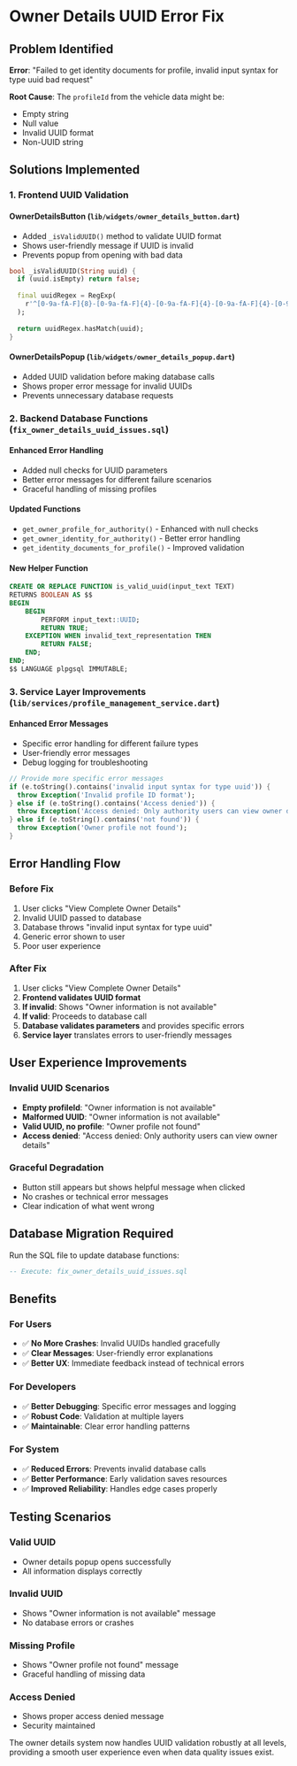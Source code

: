 # Owner Details UUID Error Fix

## Problem Identified
**Error**: "Failed to get identity documents for profile, invalid input syntax for type uuid bad request"

**Root Cause**: The `profileId` from the vehicle data might be:
- Empty string
- Null value  
- Invalid UUID format
- Non-UUID string

## Solutions Implemented

### 1. **Frontend UUID Validation**

#### **OwnerDetailsButton** (`lib/widgets/owner_details_button.dart`)
- Added `_isValidUUID()` method to validate UUID format
- Shows user-friendly message if UUID is invalid
- Prevents popup from opening with bad data

```dart
bool _isValidUUID(String uuid) {
  if (uuid.isEmpty) return false;
  
  final uuidRegex = RegExp(
    r'^[0-9a-fA-F]{8}-[0-9a-fA-F]{4}-[0-9a-fA-F]{4}-[0-9a-fA-F]{4}-[0-9a-fA-F]{12}$'
  );
  
  return uuidRegex.hasMatch(uuid);
}
```

#### **OwnerDetailsPopup** (`lib/widgets/owner_details_popup.dart`)
- Added UUID validation before making database calls
- Shows proper error message for invalid UUIDs
- Prevents unnecessary database requests

### 2. **Backend Database Functions** (`fix_owner_details_uuid_issues.sql`)

#### **Enhanced Error Handling**
- Added null checks for UUID parameters
- Better error messages for different failure scenarios
- Graceful handling of missing profiles

#### **Updated Functions**
- `get_owner_profile_for_authority()` - Enhanced with null checks
- `get_owner_identity_for_authority()` - Better error handling
- `get_identity_documents_for_profile()` - Improved validation

#### **New Helper Function**
```sql
CREATE OR REPLACE FUNCTION is_valid_uuid(input_text TEXT) 
RETURNS BOOLEAN AS $$
BEGIN
    BEGIN
        PERFORM input_text::UUID;
        RETURN TRUE;
    EXCEPTION WHEN invalid_text_representation THEN
        RETURN FALSE;
    END;
END;
$$ LANGUAGE plpgsql IMMUTABLE;
```

### 3. **Service Layer Improvements** (`lib/services/profile_management_service.dart`)

#### **Enhanced Error Messages**
- Specific error handling for different failure types
- User-friendly error messages
- Debug logging for troubleshooting

```dart
// Provide more specific error messages
if (e.toString().contains('invalid input syntax for type uuid')) {
  throw Exception('Invalid profile ID format');
} else if (e.toString().contains('Access denied')) {
  throw Exception('Access denied: Only authority users can view owner details');
} else if (e.toString().contains('not found')) {
  throw Exception('Owner profile not found');
}
```

## Error Handling Flow

### **Before Fix**
1. User clicks "View Complete Owner Details"
2. Invalid UUID passed to database
3. Database throws "invalid input syntax for type uuid"
4. Generic error shown to user
5. Poor user experience

### **After Fix**
1. User clicks "View Complete Owner Details"
2. **Frontend validates UUID format**
3. **If invalid**: Shows "Owner information is not available"
4. **If valid**: Proceeds to database call
5. **Database validates parameters** and provides specific errors
6. **Service layer** translates errors to user-friendly messages

## User Experience Improvements

### **Invalid UUID Scenarios**
- **Empty profileId**: "Owner information is not available"
- **Malformed UUID**: "Owner information is not available"  
- **Valid UUID, no profile**: "Owner profile not found"
- **Access denied**: "Access denied: Only authority users can view owner details"

### **Graceful Degradation**
- Button still appears but shows helpful message when clicked
- No crashes or technical error messages
- Clear indication of what went wrong

## Database Migration Required

Run the SQL file to update database functions:
```sql
-- Execute: fix_owner_details_uuid_issues.sql
```

## Benefits

### **For Users**
- ✅ **No More Crashes**: Invalid UUIDs handled gracefully
- ✅ **Clear Messages**: User-friendly error explanations
- ✅ **Better UX**: Immediate feedback instead of technical errors

### **For Developers**
- ✅ **Better Debugging**: Specific error messages and logging
- ✅ **Robust Code**: Validation at multiple layers
- ✅ **Maintainable**: Clear error handling patterns

### **For System**
- ✅ **Reduced Errors**: Prevents invalid database calls
- ✅ **Better Performance**: Early validation saves resources
- ✅ **Improved Reliability**: Handles edge cases properly

## Testing Scenarios

### **Valid UUID**
- Owner details popup opens successfully
- All information displays correctly

### **Invalid UUID**
- Shows "Owner information is not available" message
- No database errors or crashes

### **Missing Profile**
- Shows "Owner profile not found" message
- Graceful handling of missing data

### **Access Denied**
- Shows proper access denied message
- Security maintained

The owner details system now handles UUID validation robustly at all levels, providing a smooth user experience even when data quality issues exist.